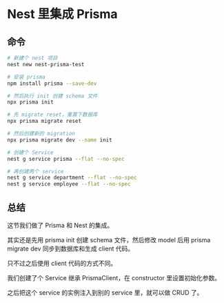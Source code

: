 # Nest 里集成 Prisma


## 命令
```bash
# 新建个 nest 项目
nest new nest-prisma-test

# 安装 prisma
npm install prisma --save-dev

# 然后执行 init 创建 schema 文件
npx prisma init

# 先 migrate reset，重置下数据库
npx prisma migrate reset 

# 然后创建新的 migration
npx prisma migrate dev --name init

# 创建个 Service 
nest g service prisma --flat --no-spec

# 再创建两个 service
nest g service department --flat --no-spec
nest g service employee --flat --no-spec
```




## 总结
这节我们做了 Prisma 和 Nest 的集成。

其实还是先用 prisma init 创建 schema 文件，然后修改 model 后用 prisma migrate dev 同步到数据库和生成 client 代码。

只不过之后使用 client 代码的方式不同。

我们创建了个 Service 继承 PrismaClient，在 constructor 里设置初始化参数。

之后把这个 service 的实例注入到别的 service 里，就可以做 CRUD 了。
